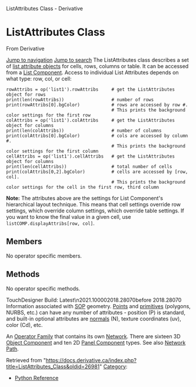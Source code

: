 

ListAttributes Class - Derivative




# ListAttributes Class
From Derivative

[Jump to navigation](#mw-head)
[Jump to search](#searchInput)
The ListAttributes class describes a set of [list attribute objects](ListAttribute_Class.html "ListAttribute Class") for cells, rows, columns or table. It can be accessed from a [List Component](ListCOMP_Class.html "ListCOMP Class").
Access to individual List Attributes depends on what type: row, col, or cell:
```
rowAttribs = op('list1').rowAttribs		# get the ListAttributes object for rows
print(len(rowAttribs))					# number of rows 
print(rowAttribs[0].bgColor)			# rows are accessed by row #. 
										# This prints the background color settings for the first row
colAttribs = op('list1').colAttribs		# get the ListAttributes object for columns
print(len(colAttribs))					# number of columns 
print(colAttribs[0].bgColor)			# cols are accessed by column #. 
										# This prints the background color settings for the first column
cellAttribs = op('list1').cellAttribs	# get the ListAttributes object for columns
print(len(cellAttribs))					# total number of cells 
print(colAttribs[0,2].bgColor)			# cells are accessed by [row, col]. 
										# This prints the background color settings for the cell in the first row, third column
```
**Note:** The attributes above are the settings for List Component's hierarchical layout technique. This means that cell settings
override row settings, which override column settings, which override table settings. If you want to know the final value in a
given cell, use `listCOMP.displayAttribs[row, col]`.
  

## Members
No operator specific members.
  

## Methods
No operator specific methods.
  
TouchDesigner Build: Latest\n2021.100002018.28070before 2018.28070
Information associated with [SOP](SOP.html "SOP") geometry. [Points](Point.html "Point") and [primitives](Primitive.html "Primitive") (polygons, NURBS, etc.) can have any number of attributes - position (P) is standard, and built-in optional attributes are [normals](Normals.html "Normals") (N), texture coordinates (uv), color (Cd), etc.

An [Operator Family](Operator_Family.html "Operator Family") that contains its own [Network](Network.html "Network"). There are sixteen 3D [Object Component](Object_Component.html "Object Component") and ten 2D [Panel Component](Panel_Component.html "Panel Component") types. See also [Network Path](Network_Path.html "Network Path").

Retrieved from "<https://docs.derivative.ca/index.php?title=ListAttributes_Class&oldid=26981>"
[Category](Special_Categories.html "Special:Categories"):
* [Python Reference](Category_Python_Reference.html "Category:Python Reference")